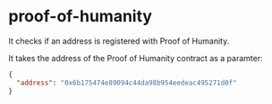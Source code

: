 # proof-of-humanity

It checks if an address is registered with Proof of Humanity.

It takes the address of the Proof of Humanity contract as a paramter:

```json
{
  "address": "0x6b175474e89094c44da98b954eedeac495271d0f"
}
```
